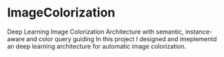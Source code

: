 # ImageColorization
Deep Learning Image Colorization Architecture with semantic, instance-aware and color query guiding
In this project I designed and imeplementd an deep learning architecture for automatic image colorization.
